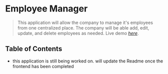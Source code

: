 # Employee Manager
> This application will allow the company to manage it's employees from one centralized place. The company will be able add, edit, update, and delete employees as needed.
> Live demo [_here_](https://www.example.com). <!-- If you have the project hosted somewhere, include the link here. -->

## Table of Contents
 * this application is still being worked on. will update the Readme once the frontend has been completed




